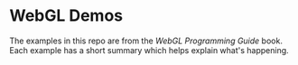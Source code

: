 # WebGL Demos
The examples in this repo are from the _WebGL Programming Guide_ book.
Each example has a short summary which helps explain what's happening.
